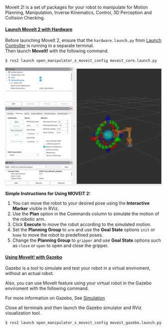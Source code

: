 MoveIt 2! is a set of packages for your robot to manipulate for Motion Planning, Manipulation, Inverse Kinematics, Control, 3D Perception and Collision Checking. 

#### [Launch MoveIt 2 with Hardware](#launch-moveit) 

Before launching MoveIt 2, ensure that the `hardware.launch.py` from [Launch Controller](/docs/en/platform/openmanipulator_x/ros_controller_package/#launch-controller) is running in a separate terminal.  
Then launch **MoveIt!** with the following command.  
```bash
$ ros2 launch open_manipulator_x_moveit_config moveit_core.launch.py
```
  ![](/assets/images/platform/openmanipulator_x/moveit2_example.png)  
  
**Simple Instructions for Using MOVEIT 2:**

1. You can move the robot to your desired pose using the **Interactive Marker** visible in RViz.  
2. Use the **Plan** option in the Commands column to simulate the motion of the robotic arm.  
3. Click **Execute** to move the robot according to the simulated motion.  
4. Set the **Planning Group** to `arm` and use the **Goal State** options `init` or `home` to move the robot to predefined poses.  
5. Change the **Planning Group** to `gripper` and use **Goal State** options such as `close` or `open` to open and close the gripper.  

#### [Using MoveIt! with Gazebo](#using-moveit-with-gazebo)
Gazebo is a tool to simulate and test your robot in a virtual enviroment, without an actual robot.  

Also, you can use MoveIt feature using your virtual robot in the Gazebo enviroment with the following command.

For more information on Gazebo, See [Simulation](/docs/en/platform/openmanipulator_x/ros_simulation/)

Close all terminals and then launch the Gazebo simulator and RViz visualization tool.
```bash
$ ros2 launch open_manipulator_x_moveit_config moveit_gazebo.launch.py
```
